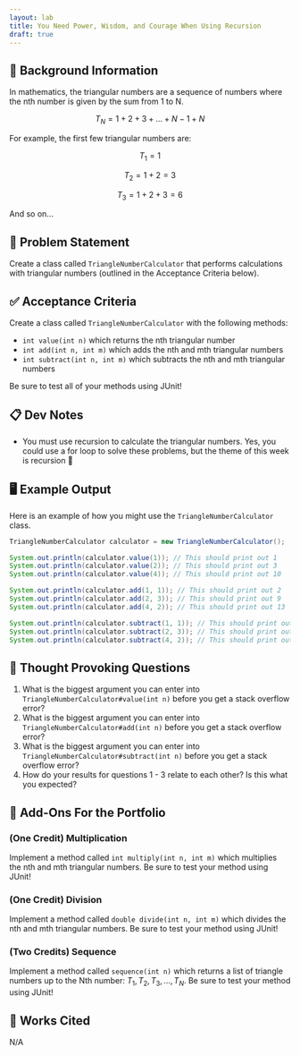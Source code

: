 ```yaml
---
layout: lab
title: You Need Power, Wisdom, and Courage When Using Recursion
draft: true
---
```


## 🔖 Background Information

In mathematics, the triangular numbers are a sequence of numbers where the nth number is given by the sum from 1 to N.

$$
T_N = 1 + 2 + 3 + ... + N-1 + N
$$

For example, the first few triangular numbers are:

$$
T_1 = 1
$$

$$
T_2 = 1 + 2 = 3
$$

$$
T_3 = 1 + 2 + 3 = 6
$$

And so on...

## 🎯 Problem Statement

Create a class called `TriangleNumberCalculator` that performs calculations with triangular numbers (outlined in the Acceptance Criteria below).

## ✅ Acceptance Criteria

Create a class called `TriangleNumberCalculator` with the following methods:

* `int value(int n)` which returns the nth triangular number
* `int add(int n, int m)` which adds the nth and mth triangular numbers
* `int subtract(int n, int m)` which subtracts the nth and mth triangular numbers

Be sure to test all of your methods using JUnit!

## 📋 Dev Notes

* You must use recursion to calculate the triangular numbers. Yes, you could use a for loop to solve these problems, but the theme of this week is recursion 🙂

## 🖥️ Example Output

Here is an example of how you might use the `TriangleNumberCalculator` class.

```java
TriangleNumberCalculator calculator = new TriangleNumberCalculator();

System.out.println(calculator.value(1)); // This should print out 1
System.out.println(calculator.value(2)); // This should print out 3
System.out.println(calculator.value(4)); // This should print out 10

System.out.println(calculator.add(1, 1)); // This should print out 2
System.out.println(calculator.add(2, 3)); // This should print out 9
System.out.println(calculator.add(4, 2)); // This should print out 13

System.out.println(calculator.subtract(1, 1)); // This should print out 0
System.out.println(calculator.subtract(2, 3)); // This should print out -3
System.out.println(calculator.subtract(4, 2)); // This should print out 7
```

## 📝 Thought Provoking Questions

1. What is the biggest argument you can enter into `TriangleNumberCalculator#value(int n)` before you get a stack overflow error?
2. What is the biggest argument you can enter into `TriangleNumberCalculator#add(int n)` before you get a stack overflow error?
3. What is the biggest argument you can enter into `TriangleNumberCalculator#subtract(int n)` before you get a stack overflow error?
4. How do your results for questions 1 - 3 relate to each other? Is this what you expected?

## 💼 Add-Ons For the Portfolio

### (One Credit) Multiplication

Implement a method called `int multiply(int n, int m)` which multiplies the nth and mth triangular numbers. Be sure to test your method using JUnit!

### (One Credit) Division

Implement a method called `double divide(int n, int m)` which divides the nth and mth triangular numbers. Be sure to test your method using JUnit!

### (Two Credits) Sequence

Implement a method called `sequence(int n)` which returns a list of triangle numbers up to the Nth number: $T_1, T_2, T_3, ..., T_N$. Be sure to test your method using JUnit!

## 📘 Works Cited

N/A
